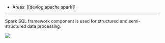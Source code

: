 
- Areas: [[devlog.apache spark]]

---

Spark SQL framework component is used for structured and semi-structured data processing.

![](https://raw.githubusercontent.com/zubayrrr/twiki/main/bin/image.kjdviqaxxbt.png)
